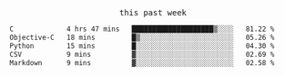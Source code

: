<p align="center"><samp>this past week</samp></p>
<!--START_SECTION:waka-->

```txt
C             4 hrs 47 mins   ████████████████████▒░░░░   81.22 %
Objective-C   18 mins         █▒░░░░░░░░░░░░░░░░░░░░░░░   05.26 %
Python        15 mins         █░░░░░░░░░░░░░░░░░░░░░░░░   04.30 %
CSV           9 mins          ▓░░░░░░░░░░░░░░░░░░░░░░░░   02.69 %
Markdown      9 mins          ▓░░░░░░░░░░░░░░░░░░░░░░░░   02.58 %
```

<!--END_SECTION:waka-->


